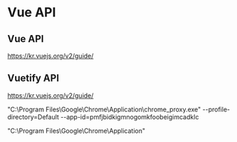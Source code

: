 # Vue API

## Vue API

<https://kr.vuejs.org/v2/guide/>

## Vuetify API

<https://kr.vuejs.org/v2/guide/>


"C:\Program Files\Google\Chrome\Application\chrome_proxy.exe"  --profile-directory=Default --app-id=pmfjbidkigmnogomkfoobeigimcadklc

"C:\Program Files\Google\Chrome\Application"